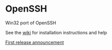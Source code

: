 # OpenSSH

Win32 port of OpenSSH

See the [wiki](https://github.com/PowerShell/Win32-OpenSSH/wiki) for installation instructions and help


[First release announcement](http://blogs.msdn.com/b/powershell/archive/2015/10/19/openssh-for-windows-update.aspx
)

